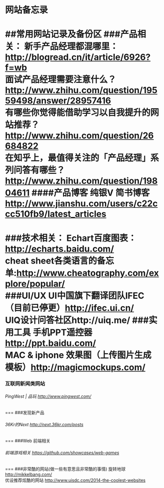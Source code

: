 网站备忘录
=======

##常用网站记录及备份区
###产品相关：
新手产品经理都混哪里：http://blogread.cn/it/article/6926?f=wb
<br>
面试产品经理需要注意什么？http://www.zhihu.com/question/19559498/answer/28957416
<br>
有哪些你觉得能借助学习以自我提升的网站推荐？http://www.zhihu.com/question/26684822
<br>
在知乎上，最值得关注的「产品经理」系列问答有哪些？http://www.zhihu.com/question/19804611
####产品博客
纯银V 简书博客  http://www.jianshu.com/users/c22ccc510fb9/latest_articles 
<br>
==
###技术相关：
Echart百度图表：http://echarts.baidu.com/
<br>
cheat sheet各类语言的备忘单:http://www.cheatography.com/explore/popular/
<br>
###UI/UX
UI中国旗下翻译团队IFEC（目前已停更）http://ifec.ui.cn/  <br>
UIQ设计问答社区http://uiq.me/
###实用工具
手机PPT遥控器 http://ppt.baidu.com/<br>
MAC & iphone 效果图（上传图片生成模板）http://magicmockups.com/
<br>
===
### 互联网新闻类网站
###### PingWest | 品玩 http://www.pingwest.com/ <br>
===
###发现新产品
###### 36Kr的Next http://next.36kr.com/posts <br>
===
###Web 前端相关
###### 前端游戏相关 https://github.com/showcases/web-games <br>
===
###非常酷的网站(做一些有意思且非常酷的事情) 
旋转地球 http://mikkelbang.com/ <br>
优设推荐炫酷的网站 http://www.uisdc.com/2014-the-coolest-websites <br>
